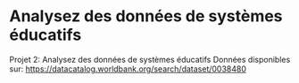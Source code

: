 # Analysez des données de systèmes éducatifs
Projet 2: Analysez des données de systèmes éducatifs
Données disponibles sur: https://datacatalog.worldbank.org/search/dataset/0038480
